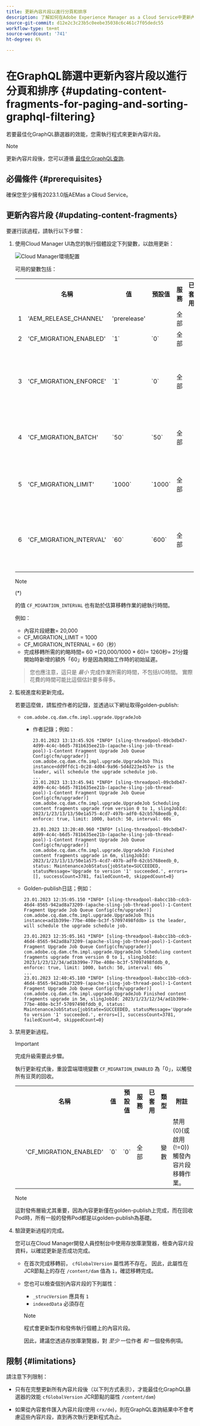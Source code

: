 ```yaml
---
title: 更新內容片段以進行分頁和排序
description: 了解如何在Adobe Experience Manager as a Cloud Service中更新內容片段以進行無頭式內容傳送，以進行分頁和排序。
source-git-commit: d12e2c3c23b5c0eebe35038c6c461c7f05dedc55
workflow-type: tm+mt
source-wordcount: '741'
ht-degree: 6%

---
```



# 在GraphQL篩選中更新內容片段以進行分頁和排序 {#updating-content-fragments-for-paging-and-sorting-graphql-filtering}

若要最佳化GraphQL篩選器的效能，您需執行程式來更新內容片段。

>[!NOTE]
>
>更新內容片段後，您可以遵循 [最佳化GraphQL查詢](/help/headless/graphql-api/graphql-optimization.md).


## 必備條件 {#prerequisites}

確保您至少擁有2023.1.0版AEMas a Cloud Service。

## 更新內容片段 {#updating-content-fragments}

要運行該過程，請執行以下步驟：

1. 使用Cloud Manager UI為您的執行個體設定下列變數，以啟用更新：

   ![Cloud Manager環境配置](assets/cfm-graphql-update-01.png "Cloud Manager環境配置")

   可用的變數包括：

   <table style="table-layout:auto">
    <tbody>
     <tr>
      <th> </th>
      <th>名稱</th>
      <th>值</th>
      <th>預設值</th>
      <th>服務</th>
      <th>已套用</th>
      <th>類型</th>
      <th>附註</th>
     </tr>
     <tr>
      <td>1</td>
      <td>'AEM_RELEASE_CHANNEL' </td>
      <td>'prerelease' </td>
      <td> </td>
      <td>全部 </td>
      <td> </td>
      <td>變數 </td>
      <td>啟用功能時需要。 </td>
     </tr>
     <tr>
      <td>2</td>
      <td>'CF_MIGRATION_ENABLED' </td>
      <td>`1` </td>
      <td>`0` </td>
      <td>全部 </td>
      <td> </td>
      <td>變數 </td>
      <td>啟用(!=0)或停用(0)觸發內容片段移轉作業。 </td>
     </tr>
     <tr>
      <td>3</td>
      <td>'CF_MIGRATION_ENFORCE' </td>
      <td>`1` </td>
      <td>`0` </td>
      <td>全部 </td>
      <td> </td>
      <td>變數 </td>
      <td>強制(!=0)重新移轉內容片段。<br>將此標幟設為0將執行CF的增量遷移。 這表示，如果作業因任何原因而終止，則下次運行該作業將從其終止的位置開始遷移。 請注意，我們建議強制執行第一次移轉（值=1）。 </td>
     </tr>
     <tr>
      <td>4</td>
      <td>'CF_MIGRATION_BATCH' </td>
      <td>`50` </td>
      <td>`50` </td>
      <td>全部 </td>
      <td> </td>
      <td>變數 </td>
      <td>移轉後儲存內容片段數的批次大小。<br>這與以一批方式將多少個CF保存到儲存庫有關，並且可用於優化寫入儲存庫的次數。 </td>
     </tr>
     <tr>
      <td>5</td>
      <td>'CF_MIGRATION_LIMIT' </td>
      <td>`1000` </td>
      <td>`1000` </td>
      <td>全部 </td>
      <td> </td>
      <td>變數 </td>
      <td>一次要處理的內容片段數目上限。<br>另請參閱「CF_MIGRATION_INTERVAL」的附註。 </td>
     </tr>
     <tr>
      <td>6</td>
      <td>'CF_MIGRATION_INTERVAL' </td>
      <td>`60` </td>
      <td>`600` </td>
      <td>全部 </td>
      <td> </td>
      <td>變數 </td>
      <td>處理剩餘內容片段直到下一個限制的間隔（秒）<br>此間隔也視為開始作業前的等待時間，以及後續每個CF_MIGRATION_LIMIT數的處理之間的延遲。<br>(*)</td>
     </tr>
    </tbody>
   </table>

   >[!NOTE]
   >
   >(*)
   >
   >的值 `CF_MIGRATION_INTERVAL` 也有助於估算移轉作業的總執行時間。
   >
   >例如：
   >
   >* 內容片段總數= 20,000
   >* CF_MIGRATION_LIMIT = 1000
   >* CF_MIGRATION_INTERNAL = 60（秒）
   >* 完成移轉所需的約略時間= 60 +(20,000/1000 * 60)= 1260秒= 21分鐘
      >  開始時新增的額外「60」秒是因為開始工作時的初始延遲。

   >
   >您也應注意，這只是 *最小* 完成作業所需的時間，不包括I/O時間。 實際花費的時間可能比這個估計要多得多。

1. 監視進度和更新完成。

   若要這麼做，請監控作者的記錄，並透過以下網址取得golden-publish:

   * `com.adobe.cq.dam.cfm.impl.upgrade.UpgradeJob`

      * 作者記錄；例如：

         ```shell
         23.01.2023 13:13:45.926 *INFO* [sling-threadpool-09cbdb47-4d99-4c4c-b6d5-781b635ee21b-(apache-sling-job-thread-pool)-1-Content Fragment Upgrade Job Queue Config(cfm/upgrader)] com.adobe.cq.dam.cfm.impl.upgrade.UpgradeJob This instance<dd9ffdc1-0c28-4d04-9a96-5d4d223e457e> is the leader, will schedule the upgrade schedule job.
         ...
         23.01.2023 13:13:45.941 *INFO* [sling-threadpool-09cbdb47-4d99-4c4c-b6d5-781b635ee21b-(apache-sling-job-thread-pool)-1-Content Fragment Upgrade Job Queue Config(cfm/upgrader)] com.adobe.cq.dam.cfm.impl.upgrade.UpgradeJob Scheduling content fragments upgrade from version 0 to 1, slingJobId: 2023/1/23/13/13/50e1a575-4cd7-497b-adf0-62cb5768eedb_0, enforce: true, limit: 1000, batch: 50, interval: 60s
         
         23.01.2023 13:20:40.960 *INFO* [sling-threadpool-09cbdb47-4d99-4c4c-b6d5-781b635ee21b-(apache-sling-job-thread-pool)-1-Content Fragment Upgrade Job Queue Config(cfm/upgrader)] com.adobe.cq.dam.cfm.impl.upgrade.UpgradeJob Finished content fragments upgrade in 6m, slingJobId: 2023/1/23/13/13/50e1a575-4cd7-497b-adf0-62cb5768eedb_0, status: MaintenanceJobStatus{jobState=SUCCEEDED, statusMessage='Upgrade to version '1' succeeded.', errors=[], successCount=3781, failedCount=0, skippedCount=0}
         ```
   * Golden-publish日誌；例如：

      ```shell
      23.01.2023 12:35:05.150 *INFO* [sling-threadpool-8abcc1bb-cdcb-46d4-8565-942ad8a73209-(apache-sling-job-thread-pool)-1-Content Fragment Upgrade Job Queue Config(cfm/upgrader)] com.adobe.cq.dam.cfm.impl.upgrade.UpgradeJob This instance<ad1b399e-77be-408e-bc3f-57097498fddb> is the leader, will schedule the upgrade schedule job.
      
      23.01.2023 12:35:05.161 *INFO* [sling-threadpool-8abcc1bb-cdcb-46d4-8565-942ad8a73209-(apache-sling-job-thread-pool)-1-Content Fragment Upgrade Job Queue Config(cfm/upgrader)] com.adobe.cq.dam.cfm.impl.upgrade.UpgradeJob Scheduling content fragments upgrade from version 0 to 1, slingJobId: 2023/1/23/12/34/ad1b399e-77be-408e-bc3f-57097498fddb_0, enforce: true, limit: 1000, batch: 50, interval: 60s
      ...
      23.01.2023 12:40:45.180 *INFO* [sling-threadpool-8abcc1bb-cdcb-46d4-8565-942ad8a73209-(apache-sling-job-thread-pool)-1-Content Fragment Upgrade Job Queue Config(cfm/upgrader)] com.adobe.cq.dam.cfm.impl.upgrade.UpgradeJob Finished content fragments upgrade in 5m, slingJobId: 2023/1/23/12/34/ad1b399e-77be-408e-bc3f-57097498fddb_0, status: MaintenanceJobStatus{jobState=SUCCEEDED, statusMessage='Upgrade to version '1' succeeded.', errors=[], successCount=3781, failedCount=0, skippedCount=0}
      ```


1. 禁用更新過程。

   >[!IMPORTANT]
   >
   >完成升級需要此步驟。

   執行更新程式後，重設雲端環境變數 `CF_MIGRATION_ENABLED` 為「0」，以觸發所有豆莢的回收。

   <table>
    <tbody>
     <tr>
      <th> </th>
      <th>名稱</th>
      <th>值</th>
      <th>預設值</th>
      <th>服務</th>
      <th>已套用</th>
      <th>類型</th>
      <th>附註</th>
     </tr>
     <tr>
      <td></td>
      <td>'CF_MIGRATION_ENABLED' </td>
      <td>`0` </td>
      <td>`0` </td>
      <td>全部 </td>
      <td> </td>
      <td>變數 </td>
      <td>禁用(0)(或啟用(!=0))觸發內容片段移轉作業。 </td>
     </tr>
    </tbody>
   </table>

   >[!NOTE]
   >
   >這對發佈層級尤其重要，因為內容更新僅在golden-publish上完成，而在回收Pod時，所有一般的發佈Pod都是以golden-publish為基礎。

1. 驗證更新過程的完成。

   您可以在Cloud Manager開發人員控制台中使用存放庫瀏覽器，檢查內容片段資料，以確認更新是否成功完成。

   * 在首次完成移轉前， `cfGlobalVersion` 屬性將不存在。
因此，此屬性在JCR節點上的存在 `/content/dam` 值為 `1`，確認移轉完成。

   * 您也可以檢查個別內容片段的下列屬性：

      * `_strucVersion` 應具有 `1`
      * `indexedData` 必須存在

      >[!NOTE]
      >
      >程式會更新製作和發佈執行個體上的內容片段。
      >
      >因此，建議您透過存放庫瀏覽器，對 *至少* 一位作者 *和* 一個發佈例項。


## 限制 {#limitations}

請注意下列限制：

* 只有在完整更新所有內容片段後（以下列方式表示），才能最佳化GraphQL篩選器的效能 `cfGlobalVersion` JCR節點的屬性 `/content/dam`)

* 如果從內容套件匯入內容片段(使用 `crx/de`)，則在GraphQL查詢結果中不會考慮這些內容片段，直到再次執行更新程式為止。